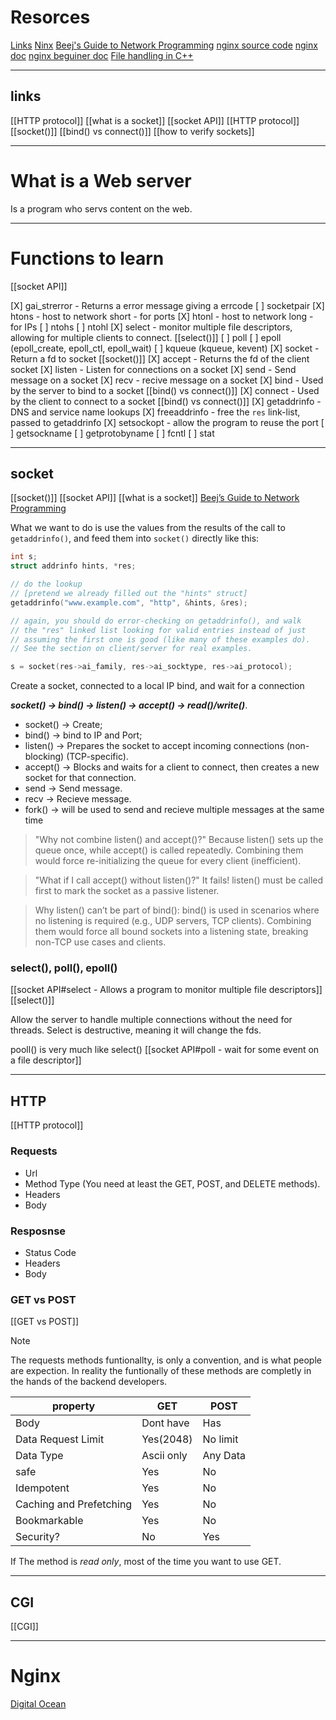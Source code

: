 # Resorces

[Links](https://web.notaduo.com/notes/29srs/edit)
[Ninx](https://nginx.org/en/)
[Beej's Guide to Network Programming](https://beej.us/guide/bgnet/html/)
[nginx source code](https://github.com/nginx/nginx)
[nginx doc](https://docs.nginx.com/nginx/admin-guide/basic-functionality/managing-configuration-files/)
[nginx beguiner doc](https://nginx.org/en/docs/beginners_guide.html)
[File handling in C++](https://www.guru99.com/cpp-file-read-write-open.html)

---

## links

[[HTTP protocol]]
[[what is a socket]]
[[socket API]]
[[HTTP protocol]]
[[socket()]]
[[bind() vs connect()]]
[[how to verify sockets]]


---

# What is a Web server

Is a program who servs content on the web.

---

# Functions to learn
[[socket API]]

[X] gai_strerror - Returns a error message giving a errcode
[ ] socketpair
[X] htons - host to network short - for ports
[X] htonl - host to network long - for IPs
[ ] ntohs
[ ] ntohl
[X] select - monitor multiple file descriptors, allowing for multiple clients to connect. [[select()]]
[ ] poll
[ ] epoll (epoll_create, epoll_ctl, epoll_wait)
[ ] kqueue (kqueue, kevent)
[X] socket - Return a fd to socket [[socket()]]
[X] accept - Returns the fd of the client socket
[X] listen - Listen for connections on a socket
[X] send - Send message on a socket
[X] recv - recive message on a socket
[X] bind - Used by the server to bind to a socket [[bind() vs connect()]]
[X] connect - Used by the client to connect to a socket [[bind() vs connect()]]
[X] getaddrinfo - DNS and service name lookups
[X] freeaddrinfo - free the `res` link-list, passed to getaddrinfo
[X] setsockopt - allow the program to reuse the port
[ ] getsockname
[ ] getprotobyname
[ ] fcntl
[ ] stat

---


## socket
[[socket()]]
[[socket API]]
[[what is a socket]]
[Beej’s Guide to Network Programming](https://beej.us/guide/bgnet/html/#socket)

What we want to do is use the values from the results of the call to `getaddrinfo()`, and feed them into `socket()` directly like this:

```c
int s;
struct addrinfo hints, *res;

// do the lookup
// [pretend we already filled out the "hints" struct]
getaddrinfo("www.example.com", "http", &hints, &res);

// again, you should do error-checking on getaddrinfo(), and walk
// the "res" linked list looking for valid entries instead of just
// assuming the first one is good (like many of these examples do).
// See the section on client/server for real examples.

s = socket(res->ai_family, res->ai_socktype, res->ai_protocol);
```

Create a socket, connected to a local IP bind, and wait for a connection

***socket() -> bind() -> listen() -> accept() → read()/write()***.

- socket() -> Create;
- bind() -> bind to IP and Port;
- listen() -> Prepares the socket to accept incoming connections (non-blocking) (TCP-specific).
- accept() -> Blocks and waits for a client to connect, then creates a new socket for that connection.
- send -> Send message.
- recv -> Recieve message.
- fork() -> will be used to send and recieve multiple messages at the same time

> "Why not combine listen() and accept()?"
    Because listen() sets up the queue once, while accept() is called repeatedly.
    Combining them would force re-initializing the queue for every client (inefficient).


> "What if I call accept() without listen()?"
   It fails! listen() must be called first to mark the socket as a passive listener.

> Why listen() can’t be part of bind():
    bind() is used in scenarios where no listening is required (e.g., UDP servers, TCP clients).
    Combining them would force all bound sockets into a listening state, breaking non-TCP use cases and clients.


### select(), poll(), epoll()
[[socket API#select - Allows a program to monitor multiple file descriptors]]
[[select()]]

Allow the server to handle multiple connections without the need for threads.
Select is destructive, meaning it will change the fds.

pooll() is very much like select()
[[socket API#poll - wait for some event on a file descriptor]]


---

## HTTP

[[HTTP protocol]]

### Requests

- Url
- Method Type (You need at least the GET, POST, and DELETE methods).
- Headers
- Body


### Resposnse

- Status Code
- Headers
- Body

### GET vs POST

[[GET vs POST]]

> [!NOTE]
> The requests methods funtionallty, is only a convention, and is what people are expection.
> In reality the funtionally of these methods are completly in the hands of the backend developers.

| property                | GET            | POST           |
| -----------------       | -------------- | -------------- |
| Body                    | Dont have      | Has            |
| Data Request Limit      | Yes(2048)      | No limit       |
| Data Type               | Ascii only     | Any Data       |
| safe                    | Yes            | No             | -> makes chages to the backend
| Idempotent              | Yes            | No             | -> The ability to make multiple requests to the same resorce without changing the request
| Caching and Prefetching | Yes            | No             | 
| Bookmarkable            | Yes            | No             | 
| Security?               | No             | Yes            | 

If The method is *read only*, most of the time you want to use GET.

---

## CGI

[[CGI]]

---

# Nginx

[Digital Ocean](https://www.digitalocean.com/community/tutorials/understanding-the-nginx-configuration-file-structure-and-configuration-contexts)


